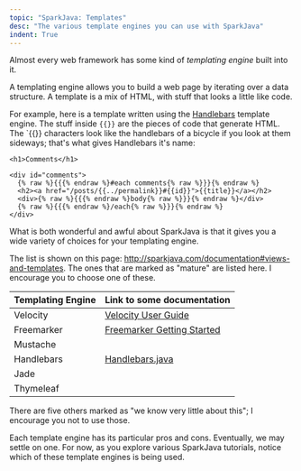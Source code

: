 ```yaml
---
topic: "SparkJava: Templates"
desc: "The various template engines you can use with SparkJava"
indent: True
---
```


Almost every web framework has some kind of *templating engine* built into it.

A templating engine allows you to build a web page by iterating over a data structure.   A template is a mix of HTML, with stuff that looks
a little like code.

For example, here is a template written using the [Handlebars](https://handlebarsjs.com/) template engine.  The stuff inside `{{}}` are the pieces of code that 
generate HTML.  The `{{}} characters look like the handlebars of a bicycle if you look at them sideways; that's what gives Handlebars
it's name:



```
<h1>Comments</h1>

<div id="comments">
  {% raw %}{{{% endraw %}#each comments{% raw %}}}{% endraw %}
  <h2><a href="/posts/{{../permalink}}#{{id}}">{{title}}</a></h2>
  <div>{% raw %}{{{% endraw %}body{% raw %}}}{% endraw %}</div>
  {% raw %}{{{% endraw %}/each{% raw %}}}{% endraw %}
</div>
```

What is both wonderful and awful about SparkJava is that it gives you a wide variety of choices for your templating engine.

The list is shown on this page: <http://sparkjava.com/documentation#views-and-templates>.  The ones that are marked as "mature" 
are listed here.  I encourage you to choose one of these.

| Templating Engine | Link to some documentation | 
|-|-|
| Velocity  | [Velocity User Guide](http://velocity.apache.org/engine/1.7/user-guide.html) | 
| Freemarker | [Freemarker Getting Started](https://freemarker.apache.org/docs/dgui_quickstart_basics.html)  |
| Mustache   |   |
| Handlebars | [Handlebars.java](https://jknack.github.io/handlebars.java/gettingStarted.html)  |
| Jade       |   |
| Thymeleaf  |   |

There are five others marked as "we know very little about this"; I encourage you not to use those.

Each template engine has its particular pros and cons.  Eventually, we may settle on one.   For now, as you explore various SparkJava
tutorials, notice which of these template engines is being used.
